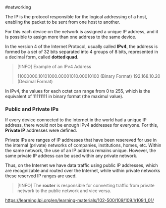 #networking 

The IP is the protocol responsible for the logical addressing of a host, enabling the packet to be sent from one host to another.

For this each device on the network is assigned a unique IP address, and it is possible to assign more than one address to the same device.

In the version 4 of the Internet Protocol, usually called **IPv4**, the address is formed by a set of 32 bits separated into 4 groups of 8 bits, represented in a decimal form, called **dotted quad**.

> [!INFO]
> Example of an IPv4 Address
> 
> 11000000.10101000.00001010.00010100 (Binary Format)
> 192.168.10.20 (Decimal Format)

In IPv4, the values for each octet can range from 0 to 255, which is the equivalent of 11111111 in binary format (the maximul value).

### Public and Private IPs
If every device connected to the Internet in the world had a unique IP address, there would not be enough IPv4 addresses for everyone. For this, **Private IP** addresses were defined.

Private IPs are ranges of IP addresses that have been resereved for use in the internal (private) networks of companies, institutions, homes, etc. Within the same network, the use of an IP address remains unique. However, the same private IP address can be used within any private network.

Thus, on the Internet we have data traffic using public IP addresses, which are recognizable and routed over the Internet, while within private networks these reserved IP ranges are used. 

> [!INFO]
> The **router** is responsible for converting traffic from private network to the public network and vice versa. 

https://learning.lpi.org/en/learning-materials/102-500/109/109.1/109.1_01/